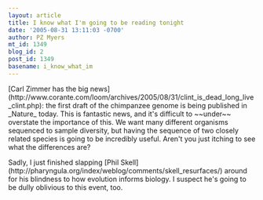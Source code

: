 ```yaml
---
layout: article
title: I know what I'm going to be reading tonight
date: '2005-08-31 13:11:03 -0700'
author: PZ Myers
mt_id: 1349
blog_id: 2
post_id: 1349
basename: i_know_what_im
---
```

<p>[Carl Zimmer has the big news](http://www.corante.com/loom/archives/2005/08/31/clint_is_dead_long_live_clint.php): the first draft of the chimpanzee genome is being published in _Nature_ today.  This is fantastic news, and it's difficult to ~~under~~ overstate the importance of this. We want many different organisms sequenced to sample diversity, but having the sequence of two closely related species is going to be incredibly useful. Aren't you just itching to see what the differences are?</p>

<p>Sadly, I just finished slapping [Phil Skell](http://pharyngula.org/index/weblog/comments/skell_resurfaces/) around for his blindness to how evolution informs biology. I suspect he's going to be dully oblivious to this event, too.</p>

